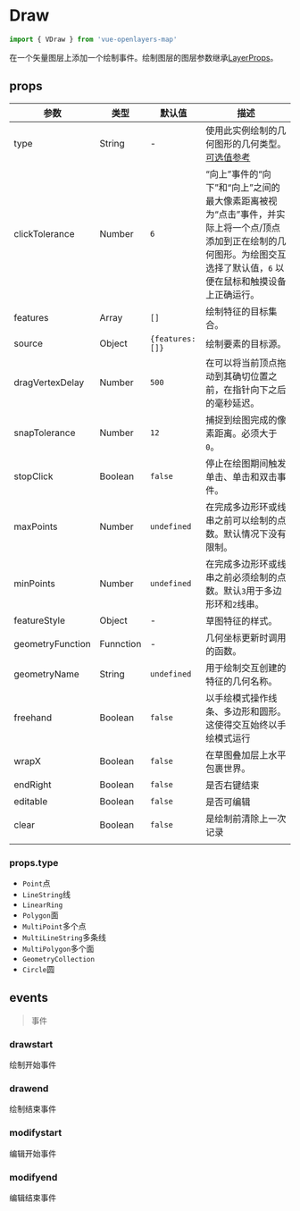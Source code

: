 # Draw

```javascript
import { VDraw } from 'vue-openlayers-map'
```

在一个矢量图层上添加一个绘制事件。绘制图层的图层参数继承[LayerProps](LAYER_PROPS.md)。

## props

| 参数             | 类型      | 默认值          | 描述                                                         |
| ---------------- | --------- | --------------- | ------------------------------------------------------------ |
| type             | String    | -               | 使用此实例绘制的几何图形的几何类型。[可选值参考](#props.type) |
| clickTolerance   | Number    | `6`             | “向上”事件的“向下”和“向上”之间的最大像素距离被视为“点击”事件，并实际上将一个点/顶点添加到正在绘制的几何图形。为绘图交互选择了默认值，`6` 以便在鼠标和触摸设备上正确运行。 |
| features         | Array     | `[]`            | 绘制特征的目标集合。                                         |
| source           | Object    | `{features:[]}` | 绘制要素的目标源。                                           |
| dragVertexDelay  | Number    | `500`           | 在可以将当前顶点拖动到其确切位置之前，在指针向下之后的毫秒延迟。 |
| snapTolerance    | Number    | `12`            | 捕捉到绘图完成的像素距离。必须大于`0`。                      |
| stopClick        | Boolean   | `false`         | 停止在绘图期间触发单击、单击和双击事件。                     |
| maxPoints        | Number    | `undefined`     | 在完成多边形环或线串之前可以绘制的点数。默认情况下没有限制。 |
| minPoints        | Number    | `undefined`     | 在完成多边形环或线串之前必须绘制的点数。默认`3`用于多边形环和`2`线串。 |
| featureStyle     | Object    | -               | 草图特征的样式。                                             |
| geometryFunction | Funnction | -               | 几何坐标更新时调用的函数。                                   |
| geometryName     | String    | `undefined`     | 用于绘制交互创建的特征的几何名称。                           |
| freehand         | Boolean   | `false`         | 以手绘模式操作线条、多边形和圆形。这使得交互始终以手绘模式运行 |
| wrapX            | Boolean   | `false`         | 在草图叠加层上水平包裹世界。                                 |
| endRight         | Boolean   | `false`         | 是否右键结束                                                 |
| editable         | Boolean   | `false`         | 是否可编辑                                                   |
| clear            | Boolean   | `false`         | 是绘制前清除上一次记录                                       |
|                  |           |                 |                                                              |

### props.type

- `Point`点
- `LineString`线
- `LinearRing`
- `Polygon`面
- `MultiPoint`多个点
- `MultiLineString`多条线
- `MultiPolygon`多个面
- `GeometryCollection`
- `Circle`圆

## events

> 事件

### drawstart

绘制开始事件

### drawend

绘制结束事件

### modifystart

编辑开始事件

### modifyend

编辑结束事件